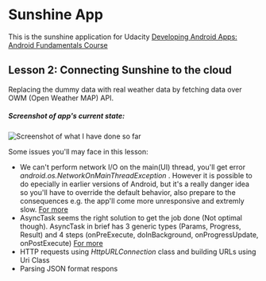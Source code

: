 # Sunshine App
This is the sunshine application for Udacity [Developing Android Apps: Android Fundamentals Course](https://www.udacity.com/course/developing-android-apps--ud853)

## Lesson 2: Connecting Sunshine to the cloud
Replacing the dummy data with real weather data by fetching data over OWM (Open Weather MAP) API.

##### Screenshot of app's current state:
![Screenshot of what I have done so far](http://s10.postimg.org/a2jq7894p/Lesson_2_Screenshot.png "Screenshot of what I have done so far")

Some issues you'll may face in this lesson:
* We can't perform network I/O on the main(UI) thread, you'll get error _android.os.NetworkOnMainThreadException_ . However it is possible to do epecially in earlier versions of Android, but it's a really danger idea so you'll have to override the default behavior, also prepare to the consequences e.g. the app'll come more unresponsive and extremly slow. 
[For more](http://stackoverflow.com/questions/6343166/android-os-networkonmainthreadexception)
* AsyncTask seems the right solution to get the job done (Not optimal though). AsyncTask in brief has 3 generic types (Params, Progress, Result) and 4 steps (onPreExecute, doInBackground, onProgressUpdate, onPostExecute)
[For more](http://developer.android.com/reference/android/os/AsyncTask.html)
* HTTP requests using _HttpURLConnection_ class and building URLs using Uri Class
* Parsing JSON format respons
